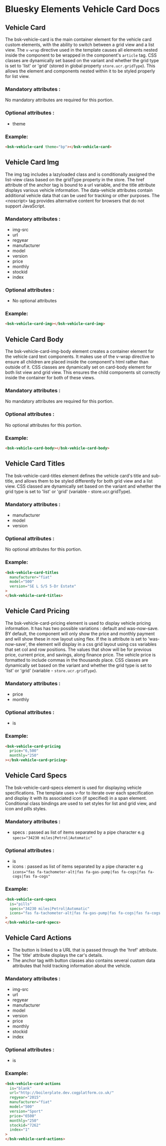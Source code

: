 # Bluesky Elements Vehicle Card Docs

## Vehicle Card

The bsk-vehicle-card is the main container element for the vehicle card custom elements, with the ability to switch between a grid view and a list view. The ```v-wrap``` directive used in the template causes all elements nested inside the component to be wrapped in the component's ```article``` tag. CSS classes are dynamically set based on the variant    and whether the grid type is set to 'list' or 'grid' (stored in global property ```store.ucr.gridType```). This allows the element and components nested within it to be styled properly for list view.

### Mandatory attributes :

No mandatory attributes are required for this portion.

### Optional attributes :

- theme

### Example:

```html
<bsk-vehicle-card theme="bp"></bsk-vehicle-card>
```

Vehicle Card Img
----------------

The img tag includes a lazyloaded class and is conditionally assigned the list-view class based on the gridType property in the store. The href attribute of the anchor tag is bound to a url variable, and the title attribute displays various vehicle information. The data-vehicle attributes contain additional vehicle data that can be used for tracking or other purposes. The &lt;noscript&gt; tag provides alternative content for browsers that do not support JavaScript.

### Mandatory attributes :

- img-src
- url
- regyear
- manufacturer
- model
- version
- price
- monthly
- stockid
- index

### Optional attributes :

- No optional attributes

### Example:

```html
<bsk-vehicle-card-img></bsk-vehicle-card-img>
```



## Vehicle Card Body

The bsk-vehicle-card-img-body element creates a container element for the vehicle card text components. It makes use of the v-wrap directive to ensure all children are placed inside the component's html rather than outside of it. CSS classes are dynamically set on card-body element for both list view and grid view. This ensures the child components sit correctly inside the container for both of these views.

### Mandatory attributes :

No mandatory attributes are required for this portion.

### Optional attributes :

No optional attributes for this portion.

### Example:

```html
<bsk-vehicle-card-body></bsk-vehicle-card-body>
```

## Vehicle Card Titles

The bsk-vehicle-card-titles element defines the vehicle card's title and sub-title, and allows them to be styled differently for both grid view and a list view. CSS classed are dynamically set based on the variant and whether the grid type is set to 'list' or 'grid' (variable - store.ucr.gridType).

### Mandatory attributes :

- manufacturer
- model
- version

### Optional attributes :

No optional attributes for this portion.

### Example:

```html
<bsk-vehicle-card-titles
  manufacturer="fiat"
  model="500"
  version="SE L S/S 5-Dr Estate"
>
</bsk-vehicle-card-titles>
```

## Vehicle Card Pricing

The bsk-vehicle-card-pricing element is used to display vehicle pricing information.
It has has two possible variations : default and was-now-save.
BY default, the component will only show the price and monthly payment and will show these in row layout using flex.
If the is attribute is set to 'was-now-save', the element will display in a css grid layout using css variables that set col and row positions.
The values that show will be for previous price, current price, and savings, along finance price.
The vehicle price is formatted to include commas in the thousands place.
CSS classes are dynamically set based on the variant and whether the grid type is set to 'list' or 'grid' (variable - ```store.ucr.gridType```).

### Mandatory attributes :

- price
- monthly

### Optional attributes :

- is

### Example:

```html
<bsk-vehicle-card-pricing
  price="6,500"
  monthly="250"
></bsk-vehicle-card-pricing>
```

## Vehicle Card Specs

The bsk-vehicle-card-specs element is used for displaying vehicle specifications. The template uses v-for to iterate over each specification and display it with its associated icon (if specified) in a span element. Conditional class bindings are used to set styles for list and grid view, and icon and pills styles.

### Mandatory attributes :

- specs : passed as list of items separated by a pipe character e.g ```specs="34230 miles|Petrol|Automatic"```

### Optional attributes :

- is
- icons : passed as list of items separated by a pipe character e.g ```icons="fas fa-tachometer-alt|fas fa-gas-pump|fas fa-cogs|fas fa-cogs|fas fa-cogs"```

### Example:

```html
<bsk-vehicle-card-specs
  is="pills"
  specs="34230 miles|Petrol|Automatic"
  icons="fas fa-tachometer-alt|fas fa-gas-pump|fas fa-cogs|fas fa-cogs|fas fa-cogs"
>
</bsk-vehicle-card-specs>
```

## Vehicle Card Actions

- The button is linked to a URL that is passed through the 'href' attribute.
- The 'title' attribute displays the car's details.
- The anchor tag with button classes also contains several custom data attributes that hold tracking information about the vehicle.

### Mandatory attributes :

- img-src
- url
- regyear
- manufacturer
- model
- version
- price
- monthly
- stockid
- index

### Optional attributes :

- is

### Example:

```html
<bsk-vehicle-card-actions
  is="blank"
  url="http://boilerplate.dev.cogplatform.co.uk/"
  regyear="2015"
  manufacturer="fiat"
  model="500"
  version="Sport"
  price="6500"
  monthly="250"
  stockid="7262"
  index="1"
>
</bsk-vehicle-card-actions>
```

